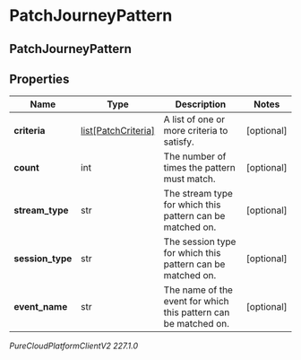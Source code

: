 # PatchJourneyPattern

## PatchJourneyPattern

## Properties

|Name | Type | Description | Notes|
|------------ | ------------- | ------------- | -------------|
| **criteria** | [list[PatchCriteria]](PatchCriteria) | A list of one or more criteria to satisfy. | [optional] |
| **count** | int | The number of times the pattern must match. | [optional] |
| **stream_type** | str | The stream type for which this pattern can be matched on. | [optional] |
| **session_type** | str | The session type for which this pattern can be matched on. | [optional] |
| **event_name** | str | The name of the event for which this pattern can be matched on. | [optional] |



_PureCloudPlatformClientV2 227.1.0_
